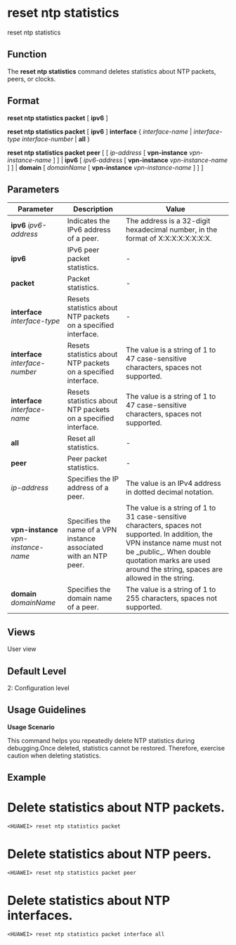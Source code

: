 reset ntp statistics
====================

reset ntp statistics

Function
--------



The **reset ntp statistics** command deletes statistics about NTP packets, peers, or clocks.




Format
------

**reset ntp statistics packet** [ **ipv6** ]

**reset ntp statistics packet** [ **ipv6** ] **interface** { *interface-name* | *interface-type* *interface-number* | **all** }

**reset ntp statistics packet peer** [ [ *ip-address* [ **vpn-instance** *vpn-instance-name* ] ] | **ipv6** [ *ipv6-address* [ **vpn-instance** *vpn-instance-name* ] ] | **domain** [ *domainName* [ **vpn-instance** *vpn-instance-name* ] ] ]


Parameters
----------

| Parameter | Description | Value |
| --- | --- | --- |
| **ipv6** *ipv6-address* | Indicates the IPv6 address of a peer. | The address is a 32-digit hexadecimal number, in the format of X:X:X:X:X:X:X:X. |
| **ipv6** | IPv6 peer packet statistics. | - |
| **packet** | Packet statistics. | - |
| **interface** *interface-type* | Resets statistics about NTP packets on a specified interface. | - |
| **interface** *interface-number* | Resets statistics about NTP packets on a specified interface. | The value is a string of 1 to 47 case-sensitive characters, spaces not supported. |
| **interface** *interface-name* | Resets statistics about NTP packets on a specified interface. | The value is a string of 1 to 47 case-sensitive characters, spaces not supported. |
| **all** | Reset all statistics. | - |
| **peer** | Peer packet statistics. | - |
| *ip-address* | Specifies the IP address of a peer. | The value is an IPv4 address in dotted decimal notation. |
| **vpn-instance** *vpn-instance-name* | Specifies the name of a VPN instance associated with an NTP peer. | The value is a string of 1 to 31 case-sensitive characters, spaces not supported. In addition, the VPN instance name must not be \_public\_. When double quotation marks are used around the string, spaces are allowed in the string. |
| **domain** *domainName* | Specifies the domain name of a peer. | The value is a string of 1 to 255 characters, spaces not supported. |



Views
-----

User view


Default Level
-------------

2: Configuration level


Usage Guidelines
----------------

**Usage Scenario**

This command helps you repeatedly delete NTP statistics during debugging.Once deleted, statistics cannot be restored. Therefore, exercise caution when deleting statistics.


Example
-------

# Delete statistics about NTP packets.
```
<HUAWEI> reset ntp statistics packet

```

# Delete statistics about NTP peers.
```
<HUAWEI> reset ntp statistics packet peer

```

# Delete statistics about NTP interfaces.
```
<HUAWEI> reset ntp statistics packet interface all

```